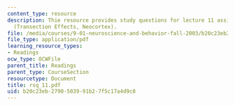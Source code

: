 ```yaml
---
content_type: resource
description: Thie resource provides study questions for lecture 11 assigned readings
  (Transection Effects, Neocortex).
file: /media/courses/9-01-neuroscience-and-behavior-fall-2003/b20c23eb2790503991b27f5c17a4d9c8_rsq_11.pdf
file_type: application/pdf
learning_resource_types:
- Readings
ocw_type: OCWFile
parent_title: Readings
parent_type: CourseSection
resourcetype: Document
title: rsq_11.pdf
uid: b20c23eb-2790-5039-91b2-7f5c17a4d9c8
---
```

